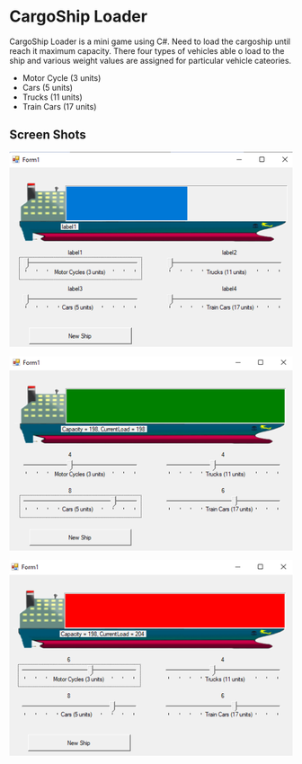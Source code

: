 # CargoShip Loader

CargoShip Loader is a mini game using C#. Need to load the cargoship until reach it maximum capacity. There four types of vehicles able o load to the ship and various weight values are assigned for particular vehicle cateories.
- Motor Cycle (3 units)
- Cars (5 units)
- Trucks (11 units)
- Train Cars (17 units)

## Screen Shots
<p align="center">
    <img src="ReadMe/img1.png" width="600" align="center"><br><br>
    <img src="ReadMe/img2.png" width="600" align="center"><br><br>
    <img src="ReadMe/img3.png" width="600" align="center"><br><br>
</p>